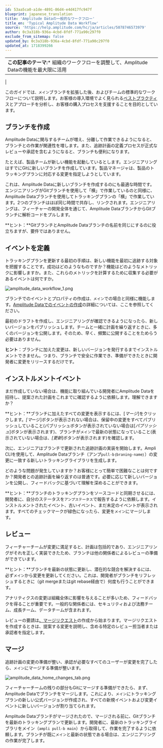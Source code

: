 ```yaml
---
id: 53aa5ca0-a1de-4891-86d4-e4d417fc947f
blueprint: japanese_translation
title: 'Amplitude Dataの一般的なワークフロー'
title_en: 'Typical Amplitude Data Workflow'
source: 'https://help.amplitude.com/hc/ja/articles/5078746573979'
author: 0c3a318b-936a-4cbd-8fdf-771a90c297f0
exclude_from_sitemap: false
updated_by: 0c3a318b-936a-4cbd-8fdf-771a90c297f0
updated_at: 1718399266
---
```

|  |
| --- |
| **この記事のテーマ:*** 組織のワークフローを調整して、Amplitude Dataの機能を最大限に活用
 |

このガイドでは`、メイン`ブランチを拡張した後、およびチームの標準的なワークフローについて説明します。お客様の導入環境でよく見られる[ベストプラクティ](https://help.amplitude.com/hc/en-us/articles/5078704508571)スとアプローチを分析し、お客様の購入プロセスを支援することを目的としています。

## ブランチを作成

Amplitude Dataに関与するチームが増え、分離して作業できるようになると、ブランチとの作業が関連性を増します。また、追跡計画の定義プロセスが正式なレビューや承認を含むようになると、ブランチも便利になります。

たとえば、製品チームが新しい機能を起動しているとします。エンジニアリングはすでにGitに新しいブランチを作成しています。製品マネージャは、製品のトラッキングプランに対応する変更を指定しようとしています。

これは、Amplitude Dataに新しいブランチを作成するのにも最適な時間です。エンジニアリングがGitブランチを使用して「横」で作業しているのと同様に、Amplitude Dataブランチを使用してトラッキングプランの「横」で作業しています。2つのブランチはほぼ同じ時間で共存し、リンクされます。エンジニアリングは、フィーチャーの開発全体を通じて、Amplitude DataブランチからGitブランチに解析コードをプルします。

**ヒント：**GitブランチとAmplitude Dataブランチの名前を同じにするのに役立ちますが、要件ではありません。

## イベントを定義

トラッキングプランを更新する最初の手順は、新しい機能を最初に追跡する対象を把握することです。成功はどのようなものですか？機能はどのようなメトリックに影響しますか。また、これらのメトリックを計算するために収集する必要があるイベントは何ですか。

![amplitude_data_workflow_1.png](/docs/output/img/jp/amplitude-data-workflow-1-png.png)

ブランチでのイベントとプロパティの作成は`、メイン`での場合と同様に機能します。[Amplitude Dataでのイベントの作成](/docs/data/create-tracking-plan-Create-a-tracking-plan#create-your-tracking-plan)の詳細については、ここを参照してください。

最初のドラフトを作成し、エンジニアリングが確認できるようになったら、新しいバージョンをパブリッシュします。チームと一緒に計画を繰り返すときに、多くのバージョンを公開します。そのため、早く、頻繁に公開することをためらう必要はありません。

**ヒント**：ブランチに加えた変更は、新しいバージョンを発行するまでインストルメントできません。つまり、ブランチで安全に作業でき、準備ができたときに開発者に変更をリリースするだけです。

## インストルメントイベント

まだ作成していない場合は、機能に取り組んでいる開発者にAmplitude Dataを招待し、提案された計画をこれまでに確認するように依頼します。理解できますか？

**ヒント：**ブランチに加えたすべての変更を表示するには、[*マージ*]をクリックします。*[マ*ージ]ボタンが表示されない場合は、保留中の変更をすべてパブリッシュしていること(パブリッシュボタンが表示されていない場合は[*パブリッシュ*]ボタンが表示されます)、ブランチが`メイン`で最新の状態になっていること(表示されていない場合は、*[更新*]ボタンが表示されます)を確認します。

次に、エンジニアはブランチで更新された追跡計画の実装を開始します。Ampli CLIを使用して、Amplitude Dataブランチ（アンプ`pull-b｛braning-name｝`）の変更に一致する新しいトラッキングライブラリを生成します。

どのような問題が発生していますか？お客様にとって簡単で困難なことは何ですか？開発者との追跡計画を繰り返すのは普通です。必要に応じて新しいバージョンを公開し、フィードバックに基づいて理解を深めることができます。

**ヒント：**ブランチのトラッキングプランをソースコードと同期させるには、開発者に、自分のステータスを`アンプステータス`で報告するように依頼します。インストルメントされたイベント、古いイベント、まだ未定のイベントが表示されます。すべてのチェックマークが緑色になったら、変更を`メイン`にマージします。

## レビュー

フィーチャーチームが変更に満足すると、計画は包括的であり、エンジニアリングがそれを正しく実装できたため、ブランチは他の関係者によるレビューの準備ができています。

**ヒント：**ブランチを最新の状態に更新し、潜在的な競合を解決するには、必ず`メイン`から変更を更新してください。これは、開発者がブランチをリフレッシュするときに（git mergeまたはgit rebase経由で）何度も行うことができます。

アナリティクスの変更は組織全体に影響を与えることが多いため、フィードバックを得ることが重要です。一般的な関係者には、セキュリティおよび法務チーム、成長チーム、データチームが含まれます。

レビューの要請は[、マージリクエスト](#h_01FZXQM5369PEWG5ECTFS3FH11)の作成から始まります。マージリクエストを作成するときは、提案する変更を説明し、含める特定のレビュー担当者または承認者を指定します。

## マージ

追跡計画の変更の準備が整い、承認が必要なすべてのユーザーが変更を完了したら、`メイン`にマージする準備が整います。

![amplitude_data_home_changes_tab.png](/docs/output/img/jp/amplitude-data-home-changes-tab-png.png)

フィーチャーチームの残りの部分もGitにマージする準備ができたら、まず、Amplitude Dataでブランチをマージします。これにより、`メイン`にトラッキングプランの新しい公式バージョンが作成され、すべての新規イベントおよび変更イベントに新しいバージョンが割り当てられます。

Amplitude Dataブランチがマージされたので、マージされる前に、Gitブランチを最新のトラッキングプランで更新します。開発者に、最新のトラッキングライブラリをメイン（`ampli pull-b main`）から取得して、作業を完了するように依頼します。ブランチが既に`メイン`と最新の状態である場合は、エンジニアリングの作業が完了します。